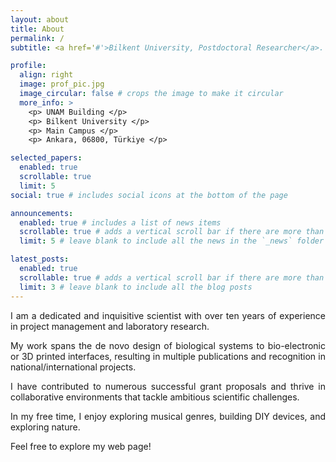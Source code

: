 ```yaml
---
layout: about
title: About
permalink: /
subtitle: <a href='#'>Bilkent University, Postdoctoral Researcher</a>. National Institute of Materials Science and Nanotechnology

profile:
  align: right
  image: prof_pic.jpg
  image_circular: false # crops the image to make it circular
  more_info: >
    <p> UNAM Building </p>
    <p> Bilkent University </p>
    <p> Main Campus </p>
    <p> Ankara, 06800, Türkiye </p>

selected_papers:
  enabled: true
  scrollable: true
  limit: 5
social: true # includes social icons at the bottom of the page

announcements:
  enabled: true # includes a list of news items
  scrollable: true # adds a vertical scroll bar if there are more than 3 news items
  limit: 5 # leave blank to include all the news in the `_news` folder

latest_posts:
  enabled: true
  scrollable: true # adds a vertical scroll bar if there are more than 3 new posts items
  limit: 3 # leave blank to include all the blog posts
---
```



<div style="text-align: justify;">
  
  
  
  <p>I am a dedicated and inquisitive scientist with over ten years of experience in project management and laboratory research.</p>

  <p>My work spans the de novo design of biological systems to bio-electronic or 3D printed interfaces, resulting in multiple publications and recognition in national/international projects.</p>

  <p>I have contributed to numerous successful grant proposals and thrive in collaborative environments that tackle ambitious scientific challenges.</p>

  <p>In my free time, I enjoy exploring musical genres, building DIY devices, and exploring nature.</p>

  <p>Feel free to explore my web page!</p>
</div>
